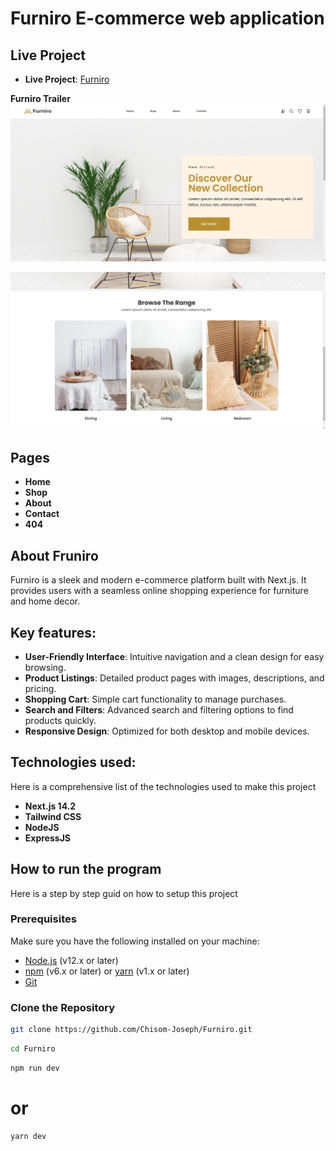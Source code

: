 # Furniro E-commerce web application

## Live Project

- **Live Project**: [Furniro](http://chisomnjoku.com.ng/)

**Furniro Trailer**
![Preview Image 1](https://github.com/Chisom-Joseph/Furniro/blob/main/public/preview/1.png?raw=true)

![Preview Image 2](https://github.com/Chisom-Joseph/Furniro/blob/main/public/preview/2.png?raw=true)

## Pages

- **Home**
- **Shop**
- **About**
- **Contact**
- **404**

## About Fruniro

Furniro is a sleek and modern e-commerce platform built with Next.js. It provides users with a seamless online shopping experience for furniture and home decor.

## Key features:

- **User-Friendly Interface**: Intuitive navigation and a clean design for easy browsing.
- **Product Listings**: Detailed product pages with images, descriptions, and pricing.
- **Shopping Cart**: Simple cart functionality to manage purchases.
- **Search and Filters**: Advanced search and filtering options to find products quickly.
- **Responsive Design**: Optimized for both desktop and mobile devices.

## Technologies used:

Here is a comprehensive list of the technologies used to make this project

- **Next.js 14.2**
- **Tailwind CSS**
- **NodeJS**
- **ExpressJS**

## How to run the program

Here is a step by step guid on how to setup this project

### Prerequisites

Make sure you have the following installed on your machine:

- [Node.js](https://nodejs.org/) (v12.x or later)
- [npm](https://www.npmjs.com/) (v6.x or later) or [yarn](https://yarnpkg.com/) (v1.x or later)
- [Git](https://git-scm.com/)

### Clone the Repository

```bash
git clone https://github.com/Chisom-Joseph/Furniro.git
```

```bash
cd Furniro
```

```bash
npm run dev
```

# or

```bash
yarn dev
```
